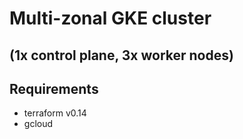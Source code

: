 # Multi-zonal GKE cluster 
## (1x control plane, 3x worker nodes) 

## Requirements 
* terraform v0.14 
* gcloud 